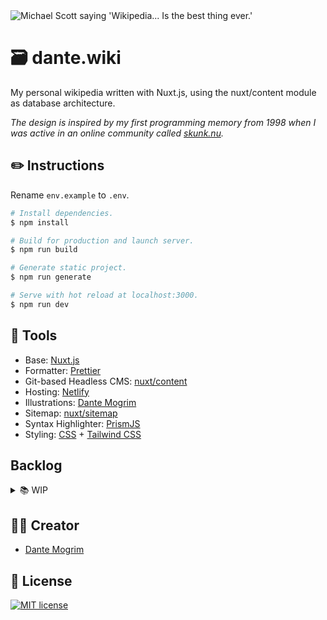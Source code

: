 <img src="https://media.giphy.com/media/9CGHugNfh1CSomfsnZ/giphy.gif" alt="Michael Scott saying 'Wikipedia... Is the best thing ever.'">

#  :card_file_box: dante.wiki
My personal wikipedia written with Nuxt.js, using the nuxt/content module as database architecture.

_The design is inspired by my first programming memory from 1998 when I was active in an online community called [skunk.nu](https://en.wikipedia.org/wiki/Skunk.nu)._


## :pencil2: Instructions

Rename `env.example` to `.env`.

```bash
# Install dependencies.
$ npm install

# Build for production and launch server.
$ npm run build

# Generate static project.
$ npm run generate

# Serve with hot reload at localhost:3000.
$ npm run dev
```

## :paperclip: Tools
- Base: [Nuxt.js](https://nuxtjs.org/)
- Formatter: [Prettier](https://prettier.io/)
- Git-based Headless CMS: [nuxt/content](https://content.nuxtjs.org/)
- Hosting: [Netlify](https://www.netlify.com/)
- Illustrations: [Dante Mogrim](https://www.dante.wiki/)
- Sitemap: [nuxt/sitemap](https://sitemap.nuxtjs.org/)
- Syntax Highlighter: [PrismJS](https://prismjs.com/)
- Styling: [CSS](https://www.w3.org/Style/CSS/Overview.en.html) + [Tailwind CSS](https://tailwindcss.com/)

## Backlog

<details><summary>📚 WIP</summary>

- [ ] TypeScript implementation
- [ ] RSS feed.
- [ ] Extending PrismJS functionalities.
- [ ] Newsletter (maybe).

</details>

## :man_technologist: Creator
- [Dante Mogrim](https://www.dante.wiki/)

## :page_with_curl: License
[![MIT license](https://img.shields.io/badge/License-MIT-blue.svg)](https://lbesson.mit-license.org/)
